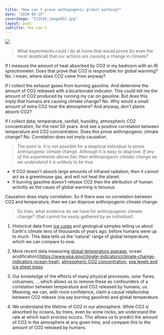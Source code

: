 ```yaml
---
title: "How can I prove anthopogenic global warming?"
date: "2020-09-25"
coverImage: "113516_image022.jpg"
layout: post
subtitle: You can't.
---
```


![]({{site.baseurl}}/images/{{page.coverImage}})

> What experiments could I do at home that would prove (to even the most skeptical) that our actions are causing a change in climate?

If I measure the amount of heat absorbed by CO2 in my bedroom with an IR sprectrometer. Does that prove that CO2 is responsible for global warming? No. I mean, where does CO2 come from anyway?

If I collect the exhaust gases from burning gasoline. And determine the amount of CO2 released with a bicarbonate indicator. This could tell me the amount of CO2 produced by running my car on gasoline. But does this imply that humans are causing climate change? No. Why would a small amount of extra CO2 heat the atmosphere? And anyway, don't plants absorb CO2?

If I collect data; temperature, rainfall, humidity, atmospheric CO2 concentration, for the next 50 years. And see a positive correlation between temperature and CO2 concentration. Does this prove anthropogenic climate change? No. Correlation does not imply causation.

<!-- 1. **Ocean Acidification Experiment:** Materials needed would include two clear glass containers, tap water, pH test strips, a ruler, baking soda (representing carbonic acid formed when CO2 dissolves in water), a straw, and sea shells. Instructions: Fill both containers with the same amount of water and record the pH. Dissolve some baking soda in one container to lower the pH. Then drop seashells into both containers and observe what happens over the course of a week.

   This experiment gives a tangible demonstration of the effects of increased CO2 concentration on ocean life, a side-effect of anthropogenic climate change.

2. **Ice Melting Experiment:** Ice cubes, clear glass containers, different kind of materials (such as black paper, white paper, aluminum foil, etc.), and a sunny day are needed. The idea is to wrap ice cubes in different materials, expose them to sunlight, and observe how quickly they melt. 

    This is a simple, yet effective, demonstration of albedo - the reflective property of surfaces. Snow and ice have high albedo and reflect a lot of the sun's energy back into space, but as global warming continues and these surfaces melt, darker land and ocean surfaces are exposed, having a lower albedo and therefore absorbing more heat. This is a positive feedback loop that accelerates warming. -->

> The point is. It is not possible for a skeptical individual to prove anthopogenic climate change. Although it is easy to disprove. _If any of the experiments above fail, then anthropogenic climate change as we understand it is unlikely to be true._

- If CO2 doesn't absorb large amounts of infrared radiation, then it cannot act as a greenhouse gas, and will not heat the planet.
- If burning gasoline doesn't release CO2 then the attribution of human activitiy as the cause of global warming is tenuous.

Causation does imply correlation. So if there was no correlation between CO2 and temperature, then we can disprove anthropogenic climate change.

> So then, what evidence do we have for anthropogenic climate change? (that cannot be easily gathered by an individual)

1. Historical data from [ice cores](https://www.antarcticglaciers.org/glaciers-and-climate/ice-cores/ice-core-basics/) and geological samples telling us about Earth's climate tens of thousands of years ago, before humans were up to much. This data tells us the 'natural' range of global temperature, which we can compare to now.

2. More recent data measuring [global temperature average](https://www.climate.gov/maps-data/dataset/global-temperature-anomalies-graphing-tool), ocean acidification](https://www.epa.gov/climate-indicators/climate-change-indicators-ocean-heat), [atmospheric CO2 concentration](https://www.climate.gov/news-features/understanding-climate/climate-change-atmospheric-carbon-dioxide), [sea levels and ice sheet mass](https://www.climate.gov/maps-data/dataset/global-mean-sea-level-graph).

3. Our knowledge of the effects of many physical processes, solar flares, volcanoes, ... which allows us to remove these as confounders of a correlation between temperature and CO2 released by humans, us. Meaning, we can, with more confidence, claim a causal relationship between CO2 release (via say burning gasoline) and global temperature.

4. We understand the lifetime of CO2 in our atmosphere. While CO2 is absorbed by oceans, by trees, even by some rocks, we understand the rate at which each process occurs. This allows us to predict the amount of CO2 in the atmosphere at any given time, and compare this to the amount of CO2 released by humans.
